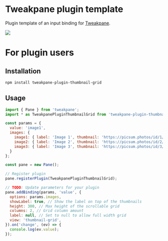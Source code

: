 # Tweakpane plugin template

Plugin template of an input binding for [Tweakpane][tweakpane].

![](https://cosmicshelter.github.io/tweakpane-plugin-thumbnail-list/test/demo.png)

# For plugin users

## Installation

```bash
npm install tweakpane-plugin-thumbnail-grid
```

## Usage

```js
import { Pane } from 'tweakpane';
import * as TweakpanePluginThumbnailGrid from 'tweakpane-plugin-thumbnail-grid';

const params = {
  value: 'image1',
  images: {
    image1: { label: 'Image 1', thumbnail: 'https://picsum.photos/id/1/300/300' },
    image2: { label: 'Image 2', thumbnail: 'https://picsum.photos/id/2/300/300' },
    image3: { label: 'Image 3', thumbnail: 'https://picsum.photos/id/3/300/300' },
  }
};

const pane = new Pane();

// Register plugin
pane.registerPlugin(TweakpanePluginThumbnailGrid);

// TODO: Update parameters for your plugin
pane.addBinding(params, 'value', {
  options: params.images,
  showLabel: true, // Show the label on top of the thumbnails
  height: 300, // Max height of the scrollable grid
  columns: 2, // Grid column amount
  label: null, // Set to null to allow full width grid
  view: 'thumbnail-grid',
}).on('change', (ev) => {
  console.log(ev.value);
});
```

[tweakpane]: https://github.com/cocopon/tweakpane/
